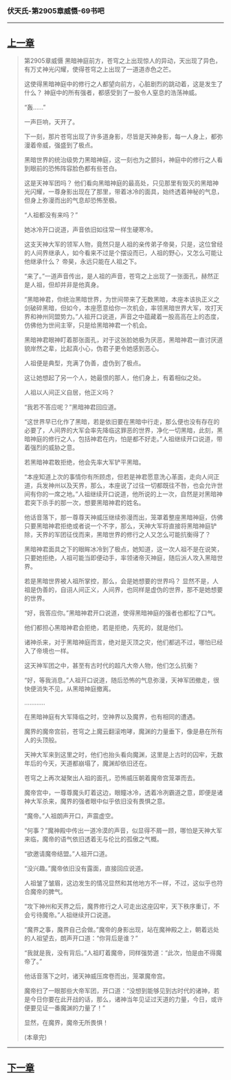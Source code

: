 ### 伏天氏-第2905章威慑-69书吧

--------
[上一章](./fd9f20e0c278eb89ae1e6996041a7d65.md)
--------


>
>
>
>第2905章威慑
>黑暗神庭前方，苍穹之上出现惊人的异动，天出现了异色，有万丈神光闪耀，使得苍穹之上出现了一道道赤色之芒。
>
>这使得黑暗神庭中的修行之人都望向前方，心脏剧烈的跳动着，这是发生了什么？
>神庭中的所有强者，都感受到了一股令人窒息的浩荡神威。
>
>“轰……”
>
>一声巨响，天开了。
>
>下一刻，那片苍穹出现了许多道身影，尽皆是天神身影，每一人身上，都弥漫着帝威，强盛到了极点。
>
>黑暗世界的统治级势力黑暗神庭，这一刻也为之颤抖，神庭中的修行之人看到眼前的恐怖阵容脸色都有些苍白。
>
>这是天神军团吗？
>他们看向黑暗神庭的最高处，只见那里有毁灭的黑暗神光闪耀，一尊身影出现在了那里，带着冰冷的面具，始终透着神秘的气息，但身上弥漫而出的气息却恐怖至极。
>
>“人祖都没有来吗？”
>
>她冰冷开口说道，声音依旧如往常一样生硬寒冷。
>
>这支天神大军的领军人物，竟然只是人祖的亲传弟子帝昊，只是，这位曾经的人间界继承人，如今看来不过是个摆设而已，人祖的野心，又怎么可能让他继承什么？
>帝昊，永远只能在人祖之下。
>
>“来了。”一道声音传出，是人祖的声音，苍穹之上出现了一张面孔，赫然正是人祖，但却并非是他真身。
>
>“黑暗神君，你统治黑暗世界，为世间带来了无数黑暗，本座本该执正义之剑破碎黑暗，但如今，本座愿意给你一次机会，率领黑暗世界大军，攻打天界和神州同盟势力。”人祖开口说道，声音之中蕴藏着一股高高在上的态度，仿佛他为世间主宰，只是给黑暗神君一个机会。
>
>黑暗神君眼神盯着那张面孔，对于这张脸她极为厌恶，黑暗神君一直讨厌道貌岸然之辈，比起真小心，伪君子更令她感到恶心。
>
>人祖便是典型，充满了伪善，虚伪到了极点。
>
>这让她想起了另一个人，她最恨的那人，他们身上，有着相似之处。
>
>人祖以人间正义自居，他正义吗？
>
>“我若不答应呢？”黑暗神君回应道。
>
>“这世界早已化作了黑暗，若是依旧要在黑暗中行走，那么便也没有存在的必要了，人间界的大军会率先降临这罪恶的世界，净化一切黑暗，此刻，黑暗神庭的修行之人，包括神君在内，怕是都不好走。”人祖继续开口说道，带着强烈的威胁之意。
>
>若黑暗神君敢拒绝，他会先率大军铲平黑暗。
>
>“本座知道上次的事情你有所顾虑，但若是神君愿意洗心革面，走向人间正道，兵发神州以及天界，那么，本座说了过往一切都既往不咎，也会允许世间有你的一席之地。”人祖继续开口说道，他所说的上一次，自然是对黑暗神君突下杀手的那一次，想要黑暗神君的姓名。
>
>他话音落下，那一尊尊天神威压继续弥漫而出，笼罩着整座黑暗神庭，仿佛只要黑暗神君拒绝或者说一个不字，那么，天神大军将直接将黑暗神庭铲除，天界的军团征伐而来，黑暗世界的修行之人又怎么可能抗衡得了？
>
>黑暗神君面具之下的眼眸冰冷到了极点，她知道，这一次人祖不是在说笑，只要她拒绝，人祖可能当即便动手，率领诸帝灭神庭，随后派人攻入黑暗世界。
>
>若是黑暗世界被人祖所掌控，那么，会是她想要的世界吗？
>显然不是，人祖是伪善的，自诩人间正义，人间界，也同样是虚伪的世界，那不是她想要的世界。
>
>“好，我答应你。”黑暗神君开口说道，使得黑暗神庭的强者也都松了口气。
>
>他们都担心黑暗神君会拒绝，若是拒绝，先死的，就是他们。
>
>诸神杀来，对于黑暗神庭而言，绝对是灭顶之灾，他们都逃不过，哪怕已经入了帝境也一样。
>
>这天神军团之中，甚至有古时代的超凡大帝人物，他们怎么抗衡？
>
>“好，等我消息。”人祖开口说道，随后恐怖的气息弥漫，天神军团撤走，很快便消失不见，从黑暗神庭撤离。
>
>…………
>
>在黑暗神庭有大军降临之时，空神界以及魔界，也有相同的遭遇。
>
>魔界的魔帝宫前，苍穹之上魔云翻滚咆哮，魔渊的力量垂下，像是悬在所有人的头顶般。
>
>天神大军来到这里之时，他们也抬头看向魔渊，这里是上古时的囚牢，无数年后的今天，天道都崩塌了，魔渊却依旧还在。
>
>苍穹之上再次凝聚出人祖的面孔，恐怖威压朝着魔帝宫笼罩而去。
>
>魔帝宫中，一尊尊魔头盯着这边，眼瞳冰冷，透着冷冽霸道之意，即便是诸神大军杀来，魔界的强者眼中似乎依旧没有畏惧之意。
>
>“魔帝。”人祖朗声开口，声震虚空。
>
>“何事？”魔神殿中传出一道冷漠的声音，似显得不屑一顾，哪怕是天神大军来临，魔帝的语气依旧透着无与伦比的孤傲之气概。
>
>“欲邀请魔帝结盟。”人祖开口道。
>
>“没兴趣。”魔帝依旧没有露面，直接回应说道。
>
>人祖皱了皱眉，这边发生的情况显然和其他地方不一样，不过，这似乎也符合魔帝的脾气。
>
>“攻下神州和天界之后，魔界修行之人可走出这座囚牢，天下秩序重订，不会亏待魔帝。”人祖继续开口说道。
>
>“魔界之事，魔界自己会做。”魔帝的身影出现，站在魔神殿之上，朝着远处的人祖望去，朗声开口道：“你背后是谁？”
>
>“我就是我，没有背后。”人祖盯着魔帝，同样强势道：“此次，怕是由不得魔帝了。”
>
>他话音落下之时，诸天神威压席卷而出，笼罩魔帝宫。
>
>魔帝扫了一眼那些大帝军团，开口道：“没想到能够见到古时代的诸神，若是今日你要在此开战的话，那么，诸神当年见证过天道的力量，今日，或许便要见证一番魔渊的力量了！”
>
>显然，在魔界，魔帝无所畏惧！
>
>(本章完)
>
>

--------
[下一章](./ecdc96d8d5edaa1a390ca03adf2bdf2b.md)
--------
